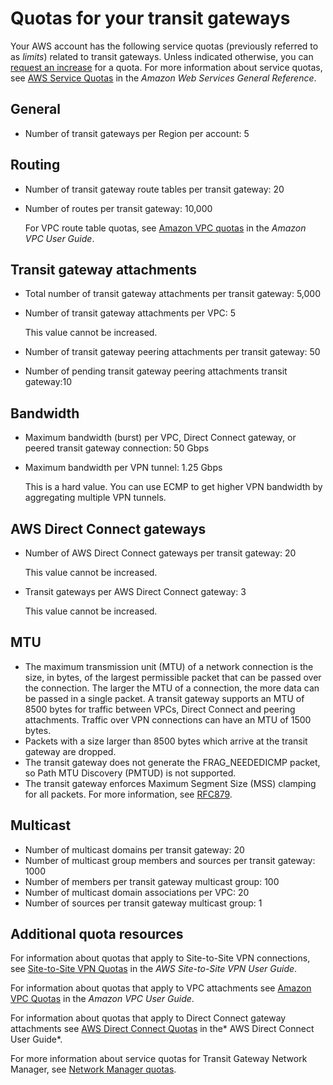 # Quotas for your transit gateways<a name="transit-gateway-quotas"></a>

Your AWS account has the following service quotas \(previously referred to as *limits*\) related to transit gateways\. Unless indicated otherwise, you can [request an increase](https://console.aws.amazon.com/support/home#/case/create?issueType=service-limit-increase&limitType=vpc) for a quota\. For more information about service quotas, see [AWS Service Quotas](https://docs.aws.amazon.com/general/latest/gr/aws_service_limits.html) in the *Amazon Web Services General Reference*\.

## General<a name="general-quota"></a>
+ Number of transit gateways per Region per account: 5

## Routing<a name="general-quota"></a>
+ Number of transit gateway route tables per transit gateway: 20
+ Number of routes per transit gateway: 10,000

  For VPC route table quotas, see [Amazon VPC quotas](https://docs.aws.amazon.com/vpc/latest/userguide/amazon-vpc-limits.html) in the *Amazon VPC User Guide*\.

## Transit gateway attachments<a name="attachments-quota"></a>
+ Total number of transit gateway attachments per transit gateway: 5,000
+ Number of transit gateway attachments per VPC: 5

  This value cannot be increased\.
+ Number of transit gateway peering attachments per transit gateway: 50
+ Number of pending transit gateway peering attachments transit gateway:10

## Bandwidth<a name="bandwidth-quota"></a>
+ Maximum bandwidth (burst) per VPC, Direct Connect gateway, or peered transit gateway connection: 50 Gbps
+ Maximum bandwidth per VPN tunnel: 1\.25 Gbps

  This is a hard value\. You can use ECMP to get higher VPN bandwidth by aggregating multiple VPN tunnels\.

## AWS Direct Connect gateways<a name="direct-connect-quota"></a>
+ Number of AWS Direct Connect gateways per transit gateway: 20

  This value cannot be increased\.
+ Transit gateways per AWS Direct Connect gateway: 3

  This value cannot be increased\.

## MTU<a name="mtu-quota"></a>
+  The maximum transmission unit \(MTU\) of a network connection is the size, in bytes, of the largest permissible packet that can be passed over the connection\. The larger the MTU of a connection, the more data can be passed in a single packet\. A transit gateway supports an MTU of 8500 bytes for traffic between VPCs, Direct Connect and peering attachments\. Traffic over VPN connections can have an MTU of 1500 bytes\. 
+ Packets with a size larger than 8500 bytes which arrive at the transit gateway are dropped\.
+ The transit gateway does not generate the FRAG\_NEEDEDICMP packet, so Path MTU Discovery \(PMTUD\) is not supported\.
+ The transit gateway enforces Maximum Segment Size \(MSS\) clamping for all packets\. For more information, see [RFC879](https://tools.ietf.org/html/rfc879)\.

## Multicast<a name="multicast-quota"></a>
+ Number of multicast domains per transit gateway: 20
+ Number of multicast group members and sources per transit gateway: 1000
+ Number of members per transit gateway multicast group: 100
+ Number of multicast domain associations per VPC: 20
+ Number of sources per transit gateway multicast group: 1

## Additional quota resources<a name="additional-quota"></a>

For information about quotas that apply to Site\-to\-Site VPN connections, see [Site\-to\-Site VPN Quotas](https://docs.aws.amazon.com/vpn/latest/s2svpn/vpn-limits.html) in the *AWS Site\-to\-Site VPN User Guide*\.

For information about quotas that apply to VPC attachments see [Amazon VPC Quotas](https://docs.aws.amazon.com/vpc/latest/userguide/amazon-vpc-limits.html) in the *Amazon VPC User Guide*\.

For information about quotas that apply to Direct Connect gateway attachments see [AWS Direct Connect Quotas](https://docs.aws.amazon.com/directconnect/latest/UserGuide/limits.html) in the* AWS Direct Connect User Guide*\.

For more information about service quotas for Transit Gateway Network Manager, see [Network Manager quotas](how-network-manager-works.md#network-manager-limits)\.
